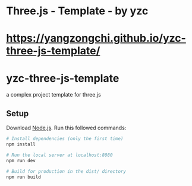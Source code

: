 # Three.js - Template - by yzc
# https://yangzongchi.github.io/yzc-three-js-template/
# yzc-three-js-template

a complex project template for three.js

## Setup

Download [Node.js](https://nodejs.org/en/download/).
Run this followed commands:

```bash
# Install dependencies (only the first time)
npm install

# Run the local server at localhost:8080
npm run dev

# Build for production in the dist/ directory
npm run build
```
